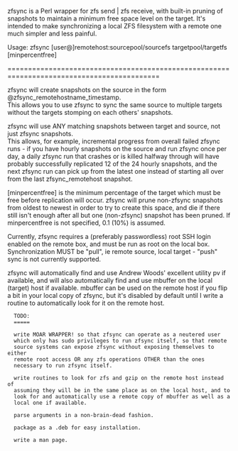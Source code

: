 zfsync is a Perl wrapper for zfs send | zfs receive, with built-in pruning of snapshots
to maintain a minimum free space level on the target.  It's intended to make synchronizing 
a local ZFS filesystem with a remote one much simpler and less painful.

Usage: zfsync [user@]remotehost:sourcepool/sourcefs targetpool/targetfs [minpercentfree]

===========================================================================================

zfsync will create snapshots on the source in the form @zfsync_remotehostname_timestamp.  
This allows you to use zfsync to sync the same source to multiple targets without the 
targets stomping on each others' snapshots.

zfsync will use ANY matching snapshots between target and source, not just zfsync snapshots.  
This allows, for example, incremental progress from overall failed zfsync runs - if you have 
hourly snapshots on the source and run zfsync once per day, a daily zfsync run that crashes or 
is killed halfway through will have probably successfully replicated 12 of the 24 hourly 
snapshots, and the next  zfsync run can pick up from the latest one instead of starting all 
over from the last zfsync_remotehost snapshot.

[minpercentfree] is the minimum percentage of the target which must be free before replication 
will occur.  zfsync will prune non-zfsync snapshots from oldest to newest in order to try to 
create this space, and die if there still isn't enough after all but one (non-zfsync) snapshot 
has been pruned.  If minpercentfree is not specified, 0.1 (10%) is assumed.

Currently, zfsync requires a (preferably passwordless) root SSH login enabled on the remote 
box, and must be run as root on the local box.  Synchronization MUST be "pull", ie remote 
source, local target - "push" sync is not currently supported.

zfsync will automatically find and use Andrew Woods' excellent utility pv if available,
and will also automatically find and use mbuffer on the local (target) host if available.
mbuffer can be used on the remote host if you flip a bit in your local copy of zfsync,
but it's disabled by default until I write a routine to automatically look for it on 
the remote host.


      TODO: 
      =====
      
      write MOAR WRAPPER! so that zfsync can operate as a neutered user
      which only has sudo privileges to run zfsync itself, so that remote
      source systems can expose zfsync without exposing themselves to either
      remote root access OR any zfs operations OTHER than the ones
      necessary to run zfsync itself.

      write routines to look for zfs and gzip on the remote host instead of 
      assuming they will be in the same place as on the local host, and to 
      look for and automatically use a remote copy of mbuffer as well as a 
      local one if available.

      parse arguments in a non-brain-dead fashion.

      package as a .deb for easy installation.

      write a man page.
